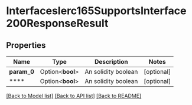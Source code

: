 # InterfacesIerc165SupportsInterface200ResponseResult

## Properties

Name | Type | Description | Notes
------------ | ------------- | ------------- | -------------
**param_0** | Option<**bool**> | An solidity boolean | [optional]
**** | Option<**bool**> | An solidity boolean | [optional]

[[Back to Model list]](../README.md#documentation-for-models) [[Back to API list]](../README.md#documentation-for-api-endpoints) [[Back to README]](../README.md)


